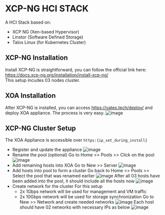 # XCP-NG HCI STACK
A HCI Stack based on:
- XCP NG (Xen-based Hypervisor)
- Linstor (Software Defined Storage)
- Talos Linux (for Kubernetes Cluster)
## XCP-NG Installation ##
Install XCP-NG is straightforward, you can follow the official link here: https://docs.xcp-ng.org/installation/install-xcp-ng/  
This setup incudes 03 nodes cluster.
## XOA Installation ##
After XCP-NG is installed, you can access https://vates.tech/deploy/ and deploy XOA appliance. The process is very easy.
![image](https://github.com/user-attachments/assets/f1bb172e-a505-4053-8dff-d25bdf2999d2)  

## XCP-NG Cluster Setup ##
The XOA Appliance is accessible over `https:{ip_set_during_install}`  
* Register and update the appliance 
![image](https://github.com/user-attachments/assets/1dbffdb1-715e-4ae7-9b7a-b53609ba53b4)
* Rename the pool (optional)
Go to Home >> Pools >> Click on the pool
![image](https://github.com/user-attachments/assets/ea1fdd15-3fca-4610-917d-ee6e94649a89)
* Add remaining hosts into XOA
Go to New >> Server
![image](https://github.com/user-attachments/assets/885d6635-889e-459c-86a9-a9dedab4fda5)
* Add hosts into pool to form a cluster
Go back to Home >> Pools >> Select the pool that was renamed earlier
![image](https://github.com/user-attachments/assets/a00071d5-01a8-48aa-b56b-5f0814c819d7)
After all 03 hosts have been added into the pool, it should include all the hosts now
![image](https://github.com/user-attachments/assets/93b0417f-a678-4c7e-a8e5-87340140284c)
* Create network for the cluster
For this setup
  - 2x 1Gbps network will be used for management and VM traffic
  - 2x 10Gbps network will be used for storage synchronization
Go to New >> Network and create needed networks
![image](https://github.com/user-attachments/assets/54319370-7c46-4cd8-b0e7-23eb9aad53e6)
Each host should have 02 networks with necessary IPs as below
![image](https://github.com/user-attachments/assets/4f39a16b-6a6d-4a8b-8e7d-145d1bd33932)
